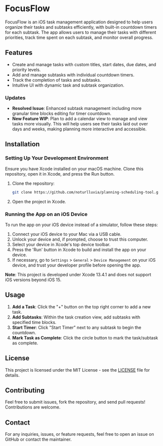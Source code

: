 # FocusFlow

FocusFlow is an iOS task management application designed to help users organize their tasks and subtasks efficiently, with built-in countdown timers for each subtask. The app allows users to manage their tasks with different priorities, track time spent on each subtask, and monitor overall progress.

## Features
- Create and manage tasks with custom titles, start dates, due dates, and priority levels.
- Add and manage subtasks with individual countdown timers.
- Track the completion of tasks and subtasks.
- Intuitive UI with dynamic task and subtask organization.

### Updates
- **Resolved Issue**: Enhanced subtask management including more granular time blocks editing for timer countdown.
- **New Feature WIP**: Plan to add a calendar view to manage and view tasks more visually. This will help users see their tasks laid out over days and weeks, making planning more interactive and accessible.

## Installation

### Setting Up Your Development Environment
Ensure you have Xcode installed on your macOS machine. Clone this repository, open it in Xcode, and press the Run button.

1. Clone the repository:
    ```sh
    git clone https://github.com/noturlluvia/planning-scheduling-tool.git
    ```

2. Open the project in Xcode.

### Running the App on an iOS Device
To run the app on your iOS device instead of a simulator, follow these steps:

1. Connect your iOS device to your Mac via a USB cable.
2. Unlock your device and, if prompted, choose to trust this computer.
3. Select your device in Xcode's top device toolbar.
4. Press the 'Run' button in Xcode to build and install the app on your device.
5. If necessary, go to `Settings` > `General` > `Device Management` on your iOS device, and trust your developer profile before opening the app.

**Note**: This project is developed under Xcode 13.4.1 and does not support iOS versions beyond iOS 15.

## Usage

1. **Add a Task**: Click the "+" button on the top right corner to add a new task.
2. **Add Subtasks**: Within the task creation view, add subtasks with specified time blocks.
3. **Start Timer**: Click "Start Timer" next to any subtask to begin the countdown.
4. **Mark Task as Complete**: Click the circle button to mark the task/subtask as complete.

## License

This project is licensed under the MIT License - see the [LICENSE](LICENSE) file for details.

## Contributing

Feel free to submit issues, fork the repository, and send pull requests! Contributions are welcome.

## Contact
For any inquiries, issues, or feature requests, feel free to open an issue on GitHub or contact the maintainer.
